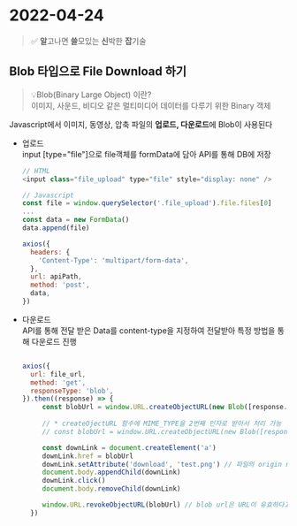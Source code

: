 # 2022-04-24

>✅️ **알**고나면 **쓸**모있는 **신**박한 **잡**기술

## Blob 타입으로 File Download 하기
>💡Blob(Binary Large Object) 이란?   
> 이미지, 사운드, 비디오 같은 멀티미디어 데이터를 다루기 위한 Binary 객체   

Javascript에서 이미지, 동영상, 압축 파일의 **업로드, 다운로드**에 Blob이 사용된다   
* 업로드   
  input [type="file"]으로 file객체를 formData에 담아 API를 통해 DB에 저장
  ```javascript
  // HTML
  <input class="file_upload" type="file" style="display: none" />
  
  // Javascript 
  const file = window.querySelector('.file_upload').file.files[0]
  ... 
  const data = new FormData()
  data.append(file)
  
  axios({
    headers: {
      'Content-Type': 'multipart/form-data',
    },
    url: apiPath,
    method: 'post',
    data,
  })
  ```

* 다운로드   
  API를 통해 전달 받은 Data를 content-type을 지정하여 전달받아 특정 방법을 통해 다운로드 진행  
   ```javascript
  
  axios({
     url: file_url,
     method: 'get',
     responseType: 'blob',
  }).then((response) => {
        const blobUrl = window.URL.createObjectURL(new Blob([response.data]))
        
        // * createOjectURL 함수에 MIME_TYPE을 2번째 인자로 받아서 처리 가능
        // const blobUrl = window.URL.createObjectURL(new Blob([response.data]) , { type: 'application/zip' })
  
        const downLink = document.createElement('a')
        downLink.href = blobUrl
        downLink.setAttribute('download', 'test.png') // 파일의 origin name을 추가 (ex. test.png / 20200202_테스트.zip)
        document.body.appendChild(downLink)
        downLink.click()
        document.body.removeChild(downLink)
  
        window.URL.revokeObjectURL(blobUrl) // blob url은 URL이 유효하다고 판단하여 GC되지 않으므로 완료 전 해제해주는 습관 필요
     })
  ```